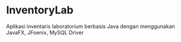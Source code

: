 # InventoryLab
Aplikasi inventaris laboratorium berbasis Java dengan menggunakan JavaFX, JFoenix, MySQL Driver
